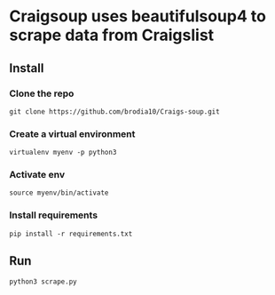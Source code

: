 # Craigsoup uses beautifulsoup4 to scrape data from Craigslist

## Install

### Clone the repo

`git clone https://github.com/brodia10/Craigs-soup.git`

### Create a virtual environment

`virtualenv myenv -p python3`

### Activate env

`source myenv/bin/activate`

### Install requirements

`pip install -r requirements.txt`

## Run

`python3 scrape.py`
